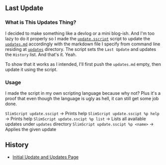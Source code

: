 ## Last Update

### What is This Updates Thing?

I decided to make something like a devlog or a mini blog-ish. 
And I'm too lazy to do it properly so I made the 
[`update.sscript`](https://github.com/The2ndSlimShady/The2ndSlimShady/blob/master/update.sscript) 
script to update the [`updates.md`](https://github.com/The2ndSlimShady/The2ndSlimShady/blob/master/updates.md) 
accordingly with the markdown file I specify from command line residing at 
[`updates`](https://github.com/The2ndSlimShady/The2ndSlimShady/blob/master/updates) 
directory. The script sets the `Last Update` and updates the `History` list. 
And that's it. Yeah.

To show that it works as I intended, I'll first push the `updates.md` empty, then
update it using the script.

### Usage

I made the script in my own scripting language because why not? Plus it's a proof
that even though the language is ugly as hell, it can still get some job done.

`SlimScript update.sscipt`           -> Prints help
`SlimScript update.sscipt %p help`   -> Prints help
`SlimScript update.sscipt %p list`   -> Lists all available updates under `updates` directory 
`SlimScript update.sscipt %p <name>` -> Applies the given update 

## History

- [Initial Update and Updates Page](https://github.com/The2ndSlimShady/The2ndSlimShady/blob/master/updates/Initial_Update_and_Updates_Page.md)
